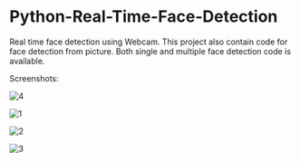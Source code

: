 # Python-Real-Time-Face-Detection
Real time face detection using Webcam. This project also contain code for face detection from picture. Both single and multiple face detection code is available. 

Screenshots:

![4](https://user-images.githubusercontent.com/77164635/134817010-c9c35ff3-08e9-4b81-b7af-a83e7668b04a.png)

![1](https://user-images.githubusercontent.com/77164635/134816993-fdd773ea-5d31-42d7-88f3-a4322974c6a4.png)

![2](https://user-images.githubusercontent.com/77164635/134817006-90eed89a-3214-4779-becf-0cd86998b685.png)

![3](https://user-images.githubusercontent.com/77164635/134817009-2e3f205c-5a69-4e38-9050-8d589c089a3a.png)
